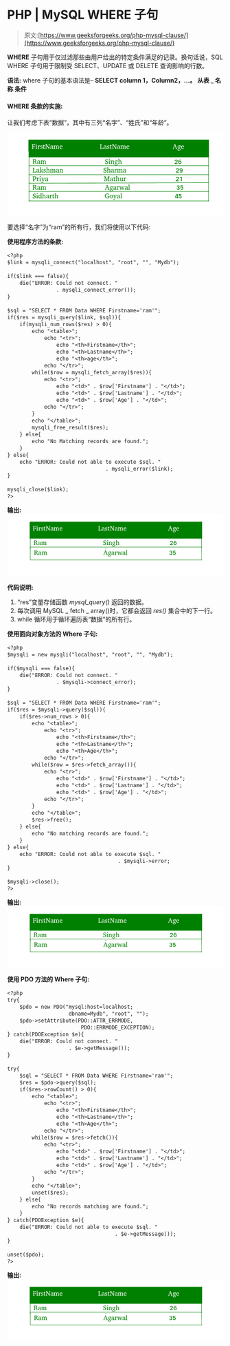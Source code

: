 # PHP | MySQL WHERE 子句

> 原文:[https://www.geeksforgeeks.org/php-mysql-clause/](https://www.geeksforgeeks.org/php-mysql-clause/)

**WHERE** 子句用于仅过滤那些由用户给出的特定条件满足的记录。换句话说，SQL WHERE 子句用于限制受 SELECT、UPDATE 或 DELETE 查询影响的行数。

**语法:**
where 子句的基本语法是–
**SELECT column 1，Column2，…。
从表 _ 名称
条件**

#### WHERE 条款的实施:

让我们考虑下表“数据”，其中有三列“名字”、“姓氏”和“年龄”。

![](img/98fcb773143afa30c197fe8f96d76360.png)

要选择“名字”为“ram”的所有行，我们将使用以下代码:

**使用程序方法的条款:**

```
<?php
$link = mysqli_connect("localhost", "root", "", "Mydb");

if($link === false){
    die("ERROR: Could not connect. "
                . mysqli_connect_error());
}

$sql = "SELECT * FROM Data WHERE Firstname='ram'";
if($res = mysqli_query($link, $sql)){
    if(mysqli_num_rows($res) > 0){
        echo "<table>";
            echo "<tr>";
                echo "<th>Firstname</th>";
                echo "<th>Lastname</th>";
                echo "<th>age</th>";
            echo "</tr>";
        while($row = mysqli_fetch_array($res)){
            echo "<tr>";
                echo "<td>" . $row['Firstname'] . "</td>";
                echo "<td>" . $row['Lastname'] . "</td>";
                echo "<td>" . $row['Age'] . "</td>";
            echo "</tr>";
        }
        echo "</table>";
        mysqli_free_result($res);
    } else{
        echo "No Matching records are found.";
    }
} else{
    echo "ERROR: Could not able to execute $sql. " 
                                . mysqli_error($link);
}

mysqli_close($link);
?>
```

**输出:**
![](img/30a3df2a4cac0792727c5f3b4445294e.png)

**代码说明:**

1.  “res”变量存储函数 *mysql_query()* 返回的数据。
2.  每次调用 MySQL _ fetch _ array()时，它都会返回 *res()* 集合中的下一行。
3.  while 循环用于循环遍历表“数据”的所有行。

**使用面向对象方法的 Where 子句:**

```
<?php
$mysqli = new mysqli("localhost", "root", "", "Mydb");

if($mysqli === false){
    die("ERROR: Could not connect. " 
                . $mysqli->connect_error);
}

$sql = "SELECT * FROM Data WHERE Firstname='ram'";
if($res = $mysqli->query($sql)){
    if($res->num_rows > 0){
        echo "<table>";
            echo "<tr>";
                echo "<th>Firstname</th>";
                echo "<th>Lastname</th>";
                echo "<th>Age</th>";
            echo "</tr>";
        while($row = $res->fetch_array()){
            echo "<tr>";
                echo "<td>" . $row['Firstname'] . "</td>";
                echo "<td>" . $row['Lastname'] . "</td>";
                echo "<td>" . $row['Age'] . "</td>";
            echo "</tr>";
        }
        echo "</table>";
        $res->free();
    } else{
        echo "No matching records are found.";
    }
} else{
    echo "ERROR: Could not able to execute $sql. " 
                                    . $mysqli->error;
}

$mysqli->close();
?>
```

**输出:**
![](img/30a3df2a4cac0792727c5f3b4445294e.png)

**使用 PDO 方法的 Where 子句:**

```
<?php
try{
    $pdo = new PDO("mysql:host=localhost;
                    dbname=Mydb", "root", "");
    $pdo->setAttribute(PDO::ATTR_ERRMODE, 
                        PDO::ERRMODE_EXCEPTION);
} catch(PDOException $e){
    die("ERROR: Could not connect. " 
                    . $e->getMessage());
}

try{
    $sql = "SELECT * FROM Data WHERE Firstname='ram'"; 
    $res = $pdo->query($sql);
    if($res->rowCount() > 0){
        echo "<table>";
            echo "<tr>";
                echo "<th>Firstname</th>";
                echo "<th>Lastname</th>";
                echo "<th>Age</th>";
            echo "</tr>";
        while($row = $res->fetch()){
            echo "<tr>";
                echo "<td>" . $row['Firstname'] . "</td>";
                echo "<td>" . $row['Lastname'] . "</td>";
                echo "<td>" . $row['Age'] . "</td>";
            echo "</tr>";
        }
        echo "</table>";
        unset($res);
    } else{
        echo "No records matching are found.";
    }
} catch(PDOException $e){
    die("ERROR: Could not able to execute $sql. " 
                                   . $e->getMessage());
}

unset($pdo);
?>
```

**输出:**
![](img/30a3df2a4cac0792727c5f3b4445294e.png)